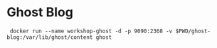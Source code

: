 # Ghost Blog

```
 docker run --name workshop-ghost -d -p 9090:2368 -v $PWD/ghost-blog:/var/lib/ghost/content ghost
```
